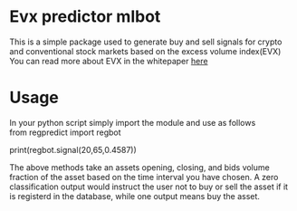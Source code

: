 # Evx predictor mlbot

This is a simple package used to generate buy and sell signals for crypto and conventional stock markets based on the excess volume index(EVX)  
You can read more about EVX in the whitepaper [here](https://www.researchgate.net/publication/345313655_DeFiPaper)

# Usage

In your python script simply import the module and use as follows  
from regpredict import regbot

print(regbot.signal(20,65,0.4587))

The above methods take an assets opening, closing, and bids volume fraction of the asset based on the time interval you have chosen. A zero classification output would instruct the user not to buy or sell the asset if it is registerd in the database, while one output means buy the asset.
